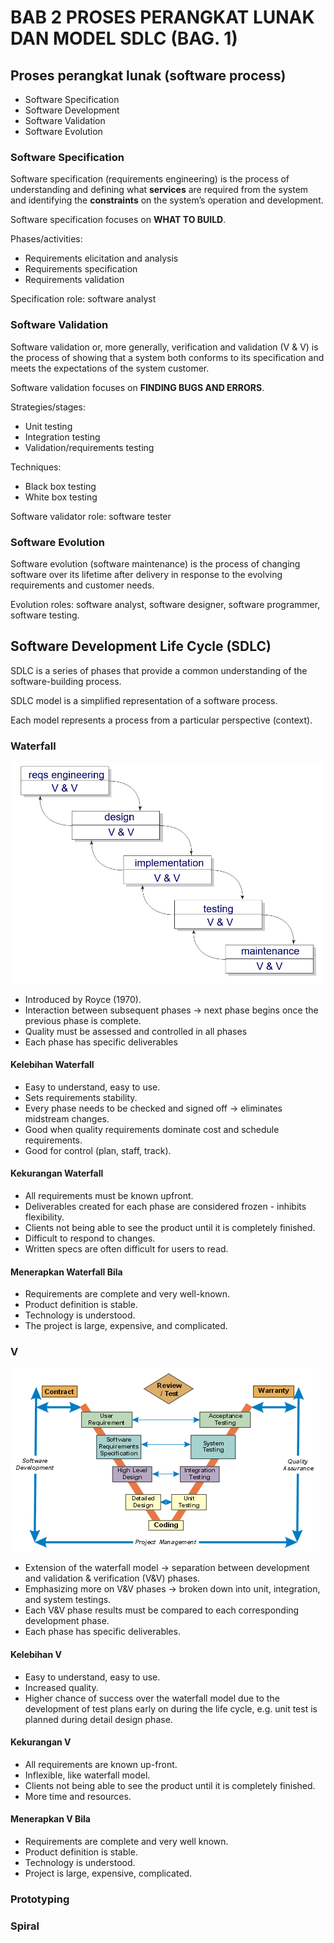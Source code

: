 # BAB 2 PROSES PERANGKAT LUNAK DAN MODEL SDLC (BAG. 1)

## Proses perangkat lunak (software process)

- Software Specification
- Software Development
- Software Validation
- Software Evolution

### Software Specification

Software specification (requirements engineering) is the process of understanding and defining what **services** are required from the system and identifying the **constraints** on the system’s operation and development.

Software specification focuses on **WHAT TO BUILD**.

Phases/activities:

- Requirements elicitation and analysis
- Requirements specification
- Requirements validation

Specification role: software analyst

### Software Validation

Software validation or, more generally, verification and validation (V & V) is the process of showing that a system both conforms to its specification and meets the expectations of the system customer.

Software validation focuses on **FINDING BUGS AND ERRORS**.

Strategies/stages:

- Unit testing
- Integration testing
- Validation/requirements testing

Techniques:

- Black box testing
- White box testing

Software validator role: software tester

### Software Evolution

Software evolution (software maintenance) is the process of changing software over its lifetime after delivery in response to the evolving requirements and customer needs.

Evolution roles: software analyst, software designer, software programmer, software testing.

## Software Development Life Cycle (SDLC)

SDLC is a series of phases that provide a common understanding of the software-building process.

SDLC model is a simplified representation of a software process.

Each model represents a process from a particular perspective (context).

### Waterfall

![Waterfall](https://github.com/SyafaHadyan/learn/blob/main/src/Note/Rekayasa%20Perangkat%20Lunak/Pictures/Bab%202/Waterfall.png)

- Introduced by Royce (1970).
- Interaction between subsequent phases -> next phase begins once the previous phase is complete.
- Quality must be assessed and controlled in all phases
- Each phase has specific deliverables

#### Kelebihan Waterfall

- Easy to understand, easy to use.
- Sets requirements stability.
- Every phase needs to be checked and signed off -> eliminates midstream changes.
- Good when quality requirements dominate cost and schedule requirements.
- Good for control (plan, staff, track).

#### Kekurangan Waterfall

- All requirements must be known upfront.
- Deliverables created for each phase are considered frozen - inhibits flexibility.
- Clients not being able to see the product until it is completely finished.
- Difficult to respond to changes.
- Written specs are often difficult for users to read.

#### Menerapkan Waterfall Bila

- Requirements are complete and very well-known.
- Product definition is stable.
- Technology is understood.
- The project is large, expensive, and complicated.

### V

![V](https://github.com/SyafaHadyan/learn/blob/main/src/Note/Rekayasa%20Perangkat%20Lunak/Pictures/Bab%202/V.png)

- Extension of the waterfall model -> separation between development and validation & verification (V&V) phases.
- Emphasizing more on V&V phases -> broken down into unit, integration, and system testings.
- Each V&V phase results must be compared to each corresponding development phase.
- Each phase has specific deliverables.

#### Kelebihan V

- Easy to understand, easy to use.
- Increased quality.
- Higher chance of success over the waterfall model due to the development of test plans early on during the life cycle, e.g. unit test is planned during detail design phase.

#### Kekurangan V

- All requirements are known up-front.
- Inflexible, like waterfall model.
- Clients not being able to see the product until it is completely finished.
- More time and resources.

#### Menerapkan V Bila

- Requirements are complete and very well known.
- Product definition is stable.
- Technology is understood.
- Project is large, expensive, complicated.

### Prototyping

### Spiral
